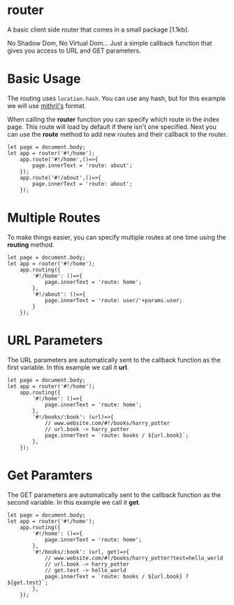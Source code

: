 # router

A basic client side router that comes in a small package [1.1kb].

No Shadow Dom, No Virtual Dom... Just a simple callback function that gives you access to URL and GET parameters.

# Basic Usage

The routing uses `location.hash`. You can use any hash, but for this example we will use [mithril's](https://mithril.js.org/) format.

When calling the **router** function you can specify which route in the index page. This route will load by default if there isn't one specified.
Next you can use the **route** method to add new routes and their callback to the router.

```
let page = document.body;
let app = router('#!/home');
    app.route('#!/home',()=>{
        page.innerText = 'route: about';
    });
    app.route('#!/about',()=>{
        page.innerText = 'route: about';
    });
```

# Multiple Routes

To make things easier, you can specify multiple routes at one time using the **routing** method. 

```
let page = document.body;
let app = router('#!/home');
    app.routing({
        '#!/home': ()=>{
            page.innerText = 'route: home';
        },
        '#!/about': ()=>{
            page.innerText = 'route: user/'+params.user;
        }
    });
```

# URL Parameters

The URL parameters are automatically sent to the callback function as the first variable. In this example we call it **url**.

```
let page = document.body;
let app = router('#!/home');
    app.routing({
        '#!/home': ()=>{
            page.innerText = 'route: home';
        },
        '#!/books/:book': (url)=>{
            // www.website.com/#!/books/harry_potter
            // url.book -> harry_potter
            page.innerText = `route: books / ${url.book}`;
        },
    });
```

# Get Paramters

The GET parameters are automatically sent to the callback function as the second variable. In this example we call it **get**.

```
let page = document.body;
let app = router('#!/home');
    app.routing({
        '#!/home': ()=>{
            page.innerText = 'route: home';
        },
        '#!/books/:book': (url, get)=>{
            // www.website.com/#!/books/harry_potter?test=hello_world
            // url.book -> harry_potter
            // get.test -> hello_world
            page.innerText = `route: books / ${url.book} ? ${get.test}`;
        },
    });
```

